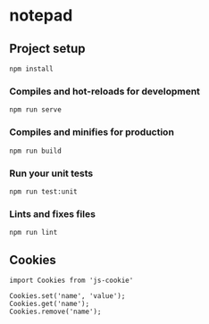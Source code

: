# notepad

## Project setup
```
npm install
```

### Compiles and hot-reloads for development
```
npm run serve
```

### Compiles and minifies for production
```
npm run build
```

### Run your unit tests
```
npm run test:unit
```

### Lints and fixes files
```
npm run lint
```

## Cookies

```
import Cookies from 'js-cookie'

Cookies.set('name', 'value');
Cookies.get('name');
Cookies.remove('name');
```